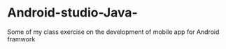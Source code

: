 # Android-studio-Java-
Some of my class exercise on the development of mobile app for Android framwork
